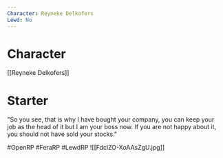 ```yaml
---
Character: Reyneke Delkofers
Lewd: No
---
```

# Character
[[Reyneke Delkofers]]

# Starter
"So you see, that is why I have bought your company, you can keep your job as the head of it but I am your boss now. If you are not happy about it, you should not have sold your stocks."  

#OpenRP #FeraRP #LewdRP 
![[FdclZO-XoAAsZgU.jpg]]